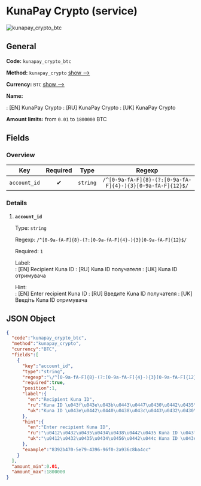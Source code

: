 
# KunaPay Crypto (service) 
![kunapay_crypto_btc](https://static.openfintech.io/payout_methods/kunapay_crypto_btc/logo.svg?w=400&c=v0.59.26#w24)  

## General 
 
**Code:** `kunapay_crypto_btc` 
 
**Method:** `kunapay_crypto` [show -->](/payout-methods/kunapay_crypto/) 
 
**Currency:** `BTC` [show -->](/currencies/BTC/) 
 
**Name:** 
 
:	[EN] KunaPay Crypto 
:	[RU] KunaPay Crypto 
:	[UK] KunaPay Crypto 
 
**Amount limits:** from `0.01` to `1800000` BTC 

## Fields 

### Overview 

|Key|Required|Type|Regexp| 
|:---:|:---:|:---:|:---:| 
|`account_id`|✔|`string`|`/^[0-9a-fA-F]{8}-(?:[0-9a-fA-F]{4}-){3}[0-9a-fA-F]{12}$/`| 
 

### Details 
 
1. **`account_id`** 
 
	Type: `string` 
 
	Regexp: `/^[0-9a-fA-F]{8}-(?:[0-9a-fA-F]{4}-){3}[0-9a-fA-F]{12}$/` 
 
	Required: `1` 
 
	Label:  
	: [EN] Recipient Kuna ID 
	: [RU] Kuna ID получателя 
	: [UK] Kuna ID отримувача 
 
	Hint:  
	: [EN] Enter recipient Kuna ID 
	: [RU] Введите Kuna ID получателя 
	: [UK] Введіть Kuna ID отримувача 
 

## JSON Object 

```json
{
  "code":"kunapay_crypto_btc",
  "method":"kunapay_crypto",
  "currency":"BTC",
  "fields":[
    {
      "key":"account_id",
      "type":"string",
      "regexp":"\/^[0-9a-fA-F]{8}-(?:[0-9a-fA-F]{4}-){3}[0-9a-fA-F]{12}$\/",
      "required":true,
      "position":1,
      "label":{
        "en":"Recipient Kuna ID",
        "ru":"Kuna ID \u043f\u043e\u043b\u0443\u0447\u0430\u0442\u0435\u043b\u044f",
        "uk":"Kuna ID \u043e\u0442\u0440\u0438\u043c\u0443\u0432\u0430\u0447\u0430"
      },
      "hint":{
        "en":"Enter recipient Kuna ID",
        "ru":"\u0412\u0432\u0435\u0434\u0438\u0442\u0435 Kuna ID \u043f\u043e\u043b\u0443\u0447\u0430\u0442\u0435\u043b\u044f",
        "uk":"\u0412\u0432\u0435\u0434\u0456\u0442\u044c Kuna ID \u043e\u0442\u0440\u0438\u043c\u0443\u0432\u0430\u0447\u0430"
      },
      "example":"8392b470-5e79-4396-96f0-2a936c8ba4cc"
    }
  ],
  "amount_min":0.01,
  "amount_max":1800000
}
```  
